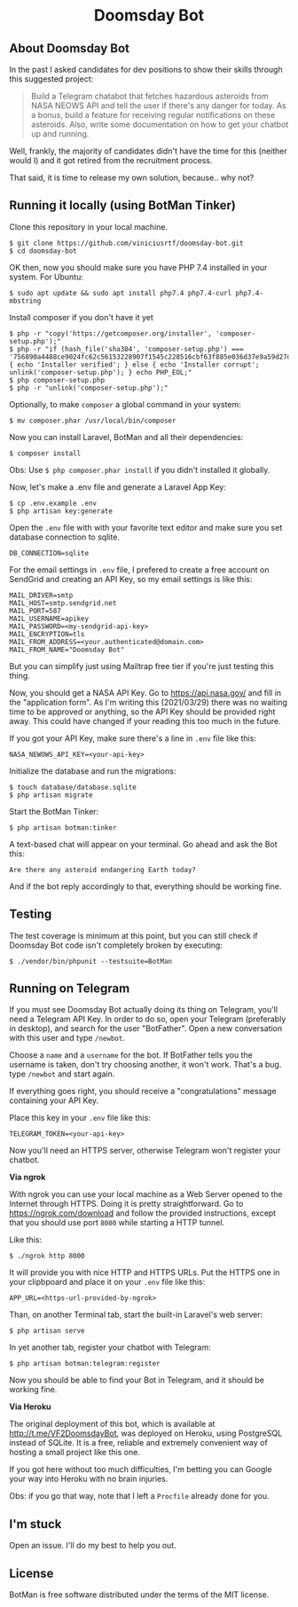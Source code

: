 <h1 align="center">Doomsday Bot</h1>

## About Doomsday Bot

In the past I asked candidates for dev positions to show their skills through this suggested project: 

> Build a Telegram chatabot that fetches hazardous asteroids from NASA NEOWS API and tell the user if there's any danger for today. As a bonus, build a feature for receiving regular notifications on these asteroids. Also, write some documentation on how to get your chatbot up and running.

Well, frankly, the majority of candidates didn't have the time for this (neither would I) and it got retired from the recruitment process.

That said, it is time to release my own solution, because.. why not?

## Running it locally (using BotMan Tinker)

Clone this repository in your local machine.

```console
$ git clone https://github.com/viniciusrtf/doomsday-bot.git
$ cd doomsday-bot
```

OK then, now you should make sure you have PHP 7.4 installed in your system. For Ubuntu:

```console
$ sudo apt update && sudo apt install php7.4 php7.4-curl php7.4-mbstring
```

Install composer if you don't have it yet

```console
$ php -r "copy('https://getcomposer.org/installer', 'composer-setup.php');"
$ php -r "if (hash_file('sha384', 'composer-setup.php') === '756890a4488ce9024fc62c56153228907f1545c228516cbf63f885e036d37e9a59d27d63f46af1d4d07ee0f76181c7d3') { echo 'Installer verified'; } else { echo 'Installer corrupt'; unlink('composer-setup.php'); } echo PHP_EOL;"
$ php composer-setup.php
$ php -r "unlink('composer-setup.php');"
```

Optionally, to make `composer` a global command in your system:

```console
$ mv composer.phar /usr/local/bin/composer
```

Now you can install Laravel, BotMan and all their dependencies:

```console
$ composer install
```

Obs: Use `$ php composer.phar install` if you didn't installed it globally.

Now, let's make a .env file and generate a Laravel App Key:

```console
$ cp .env.example .env
$ php artisan key:generate
```

Open the `.env` file with with your favorite text editor and make sure you set database connection to sqlite. 

```
DB_CONNECTION=sqlite
```

For the email settings in `.env` file, I prefered to create a free account on SendGrid and creating an API Key, so my email settings is like this:

```
MAIL_DRIVER=smtp
MAIL_HOST=smtp.sendgrid.net
MAIL_PORT=587
MAIL_USERNAME=apikey
MAIL_PASSWORD=<my-sendgrid-api-key>
MAIL_ENCRYPTION=tls
MAIL_FROM_ADDRESS=<your.authenticated@domain.com>
MAIL_FROM_NAME="Doomsday Bot"
```

But you can simplify just using Mailtrap free tier if you're just testing this thing.

Now, you should get a NASA API Key. Go to https://api.nasa.gov/ and fill in the "application form". As I'm writing this (2021/03/29) there was no waiting time to be approved or anything, so the API Key should be provided right away. This could have changed if your reading this too much in the future.

If you got your API Key, make sure there's a line in `.env` file like this:

```
NASA_NEWOWS_API_KEY=<your-api-key>
```

Initialize the database and run the migrations:

```console
$ touch database/database.sqlite
$ php artisan migrate
```

Start the BotMan Tinker:

```console
$ php artisan botman:tinker
```

A text-based chat will appear on your terminal. Go ahead and ask the Bot this:

```
Are there any asteroid endangering Earth today?
```

And if the bot reply accordingly to that, everything should be working fine.

## Testing

The test coverage is minimum at this point, but you can still check if Doomsday Bot code isn't completely broken by executing:

```console
$ ./vendor/bin/phpunit --testsuite=BotMan
```

## Running on Telegram

If you must see Doomsday Bot actually doing its thing on Telegram, you'll need a Telegram API Key. In order to do so, open your Telegram (preferably in desktop), and search for the user "BotFather". Open a new conversation with this user and type `/newbot`.

Choose a `name` and a `username` for the bot. If BotFather tells you the username is taken, don't try choosing another, it won't work. That's a bug. type `/newbot` and start again.

If everything goes right, you should receive a "congratulations" message containing your API Key.

Place this key in your `.env` file like this:

```
TELEGRAM_TOKEN=<your-api-key>
```

Now you'll need an HTTPS server, otherwise Telegram won't register your chatbot.

**Via ngrok**

With ngrok you can use your local machine as a Web Server opened to the Internet through HTTPS. Doing it is pretty straightforward. Go to https://ngrok.com/download and follow the provided instructions, except that you should use port `8000` while starting a HTTP tunnel. 

Like this:

```console
$ ./ngrok http 8000
```

It will provide you with nice HTTP and HTTPS URLs. Put the HTTPS one in your clipbpoard and place it on your `.env` file like this:

```
APP_URL=<https-url-provided-by-ngrok>
```

Than, on another Terminal tab, start the built-in Laravel's web server:

```console
$ php artisan serve
```

In yet another tab, register your chatbot with Telegram:

```console
$ php artisan botman:telegram:register
```

Now you should be able to find your Bot in Telegram, and it should be working fine.

**Via Heroku**

The original deployment of this bot, which is available at http://t.me/VF2DoomsdayBot, was deployed on Heroku, using PostgreSQL instead of SQLite. It is a free, reliable and extremely convenient way of hosting a small project like this one.

If you got here without too much difficulties, I'm betting you can Google your way into Heroku with no brain injuries.

Obs: if you go that way, note that I left a `Procfile` already done for you.

## I'm stuck

Open an issue. I'll do my best to help you out.

## License

BotMan is free software distributed under the terms of the MIT license.

